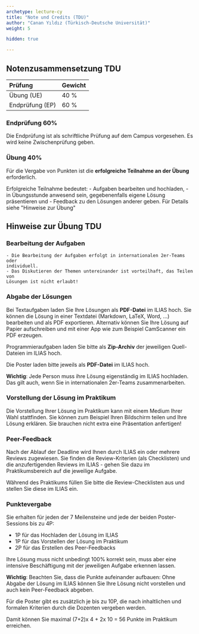 ```yaml
---
archetype: lecture-cy
title: "Note und Credits (TDU)"
author: "Canan Yıldız (Türkisch-Deutsche Universität)"
weight: 5

hidden: true

---
```



## Notenzusammensetzung TDU

| Prüfung              | Gewicht |
|:---------------------|---------|
| Übung (UE)           | 40 %    |
| Endprüfung (EP)      | 60 %    |

### Endprüfung 60%

Die Endprüfung ist als schriftliche Prüfung auf dem Campus vorgesehen.
Es wird keine Zwischenprüfung geben.



### Übung 40%
Für die Vergabe von Punkten ist die **erfolgreiche Teilnahme an der Übung** erforderlich.

Erfolgreiche Teilnahme bedeutet: 
    -   Aufgaben bearbeiten und hochladen,
    -   in Übungsstunde anwesend sein, gegebenenfalls eigene Lösung präsentieren und 
    -   Feedback zu den Lösungen anderer geben. Für Details siehe "Hinweise zur Übung"




## Hinweise zur Übung TDU

### Bearbeitung der Aufgaben

    - Die Bearbeitung der Aufgaben erfolgt in internationalen 2er-Teams oder
    individuell.
    - Das Diskutieren der Themen untereinander ist vorteilhaft, das Teilen von
    Lösungen ist nicht erlaubt!


### Abgabe der Lösungen

Bei Textaufgaben laden Sie Ihre Lösungen als **PDF-Datei** im ILIAS hoch. Sie
können die Lösung in einer Textdatei (Markdown, LaTeX, Word, ...) bearbeiten
und als PDF exportieren. Alternativ können Sie Ihre Lösung auf Papier
aufschreiben und mit einer App wie zum Beispiel CamScanner ein PDF erzeugen.

Programmieraufgaben laden Sie bitte als **Zip-Archiv** der jeweiligen
Quell-Dateien im ILIAS hoch.

Die Poster laden bitte jeweils als **PDF-Datei** im ILIAS hoch.

**Wichtig**: Jede Person muss ihre Lösung eigenständig im ILIAS hochladen.
Das gilt auch, wenn Sie in internationalen 2er-Teams zusammenarbeiten.

### Vorstellung der Lösung im Praktikum

Die Vorstellung Ihrer Lösung im Praktikum kann mit einem Medium Ihrer Wahl
stattfinden. Sie können zum Beispiel Ihren Bildschirm teilen und Ihre Lösung
erklären. Sie brauchen nicht extra eine Präsentation anfertigen!

### Peer-Feedback

Nach der Ablauf der Deadline wird Ihnen durch ILIAS ein oder mehrere Reviews
zugewiesen. Sie finden die Review-Kriterien (als Checklisten) und die
anzufertigenden Reviews im ILIAS - gehen Sie dazu im Praktikumsbereich auf
die jeweilige Aufgabe.

Während des Praktikums füllen Sie bitte die Review-Checklisten aus und stellen
Sie diese im ILIAS ein.


### Punktevergabe

Sie erhalten für jeden der 7 Meilensteine und jede der beiden Poster-Sessions
bis zu 4P:

-   1P für das Hochladen der Lösung im ILIAS
-   1P für das Vorstellen der Lösung im Praktikum
-   2P für das Erstellen des Peer-Feedbacks

Ihre Lösung muss nicht unbedingt 100% korrekt sein, muss aber eine intensive
Beschäftigung mit der jeweiligen Aufgabe erkennen lassen.

**Wichtig**: Beachten Sie, dass die Punkte aufeinander aufbauen: Ohne Abgabe
der Lösung im ILIAS können Sie Ihre Lösung nicht vorstellen und auch kein
Peer-Feedback abgeben.

Für die Poster gibt es zusätzlich je bis zu 10P, die nach inhaltlichen und
formalen Kriterien durch die Dozenten vergeben werden.

Damit können Sie maximal (7+2)x 4 + 2x 10 = 56 Punkte im Praktikum erreichen.
